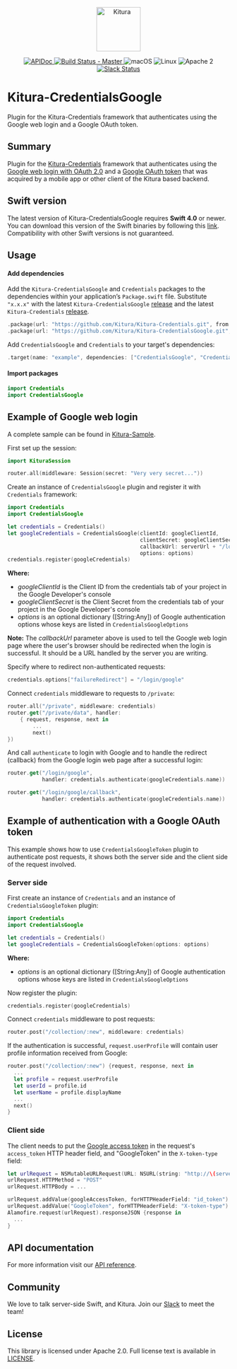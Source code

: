 <p align="center">
    <a href="http://kitura.io/">
        <img src="https://raw.githubusercontent.com/Kitura/Kitura/master/Sources/Kitura/resources/kitura-bird.svg?sanitize=true" height="100" alt="Kitura">
    </a>
</p>


<p align="center">
    <a href="https://kitura.github.io/Kitura-CredentialsGoogle/index.html">
        <img src="https://img.shields.io/badge/apidoc-KituraCredentialsGoogle-1FBCE4.svg?style=flat" alt="APIDoc">
    </a>
    <a href="https://travis-ci.org/Kitura/Kitura-CredentialsGoogle">
    <img src="https://travis-ci.org/Kitura/Kitura-CredentialsGoogle.svg?branch=master" alt="Build Status - Master">
    </a>
    <img src="https://img.shields.io/badge/os-macOS-green.svg?style=flat" alt="macOS">
    <img src="https://img.shields.io/badge/os-linux-green.svg?style=flat" alt="Linux">
    <img src="https://img.shields.io/badge/license-Apache2-blue.svg?style=flat" alt="Apache 2">
    <a href="http://swift-at-ibm-slack.mybluemix.net/">
    <img src="http://swift-at-ibm-slack.mybluemix.net/badge.svg" alt="Slack Status">
    </a>
</p>

# Kitura-CredentialsGoogle
Plugin for the Kitura-Credentials framework that authenticates using the Google web login and a Google OAuth token.

## Summary
Plugin for the [Kitura-Credentials](https://github.com/Kitura/Kitura-Credentials) framework that authenticates using the [Google web login with OAuth 2.0](https://developers.google.com/youtube/v3/guides/auth/server-side-web-apps) and a [Google OAuth token](https://developers.google.com/identity/protocols/OAuth2) that was acquired by a mobile app or other client of the Kitura based backend.

## Swift version
The latest version of Kitura-CredentialsGoogle requires **Swift 4.0** or newer. You can download this version of the Swift binaries by following this [link](https://swift.org/download/). Compatibility with other Swift versions is not guaranteed.

## Usage

#### Add dependencies

Add the `Kitura-CredentialsGoogle` and `Credentials` packages to the dependencies within your application’s `Package.swift` file. Substitute `"x.x.x"` with the latest `Kitura-CredentialsGoogle` [release](https://github.com/Kitura/Kitura-CredentialsGoogle/releases) and the latest `Kitura-Credentials` [release](https://github.com/Kitura/Kitura-Credentials/releases).

```swift
.package(url: "https://github.com/Kitura/Kitura-Credentials.git", from: "x.x.x")
.package(url: "https://github.com/Kitura/Kitura-CredentialsGoogle.git", from: "x.x.x")
```

Add `CredentialsGoogle` and `Credentials` to your target's dependencies:

```swift
.target(name: "example", dependencies: ["CredentialsGoogle", "Credentials"]),
```
#### Import packages

```swift
import Credentials
import CredentialsGoogle
```

## Example of Google web login
A complete sample can be found in [Kitura-Sample](https://github.com/Kitura/Kitura-Sample).
<br>

First set up the session:
```swift
import KituraSession

router.all(middleware: Session(secret: "Very very secret..."))
```
Create an instance of `CredentialsGoogle` plugin and register it with `Credentials` framework:
```swift
import Credentials
import CredentialsGoogle

let credentials = Credentials()
let googleCredentials = CredentialsGoogle(clientId: googleClientId,
                                          clientSecret: googleClientSecret,
                                          callbackUrl: serverUrl + "/login/google/callback",
                                          options: options)
credentials.register(googleCredentials)
```
**Where:**
   - *googleClientId* is the Client ID from the credentials tab of your project in the Google Developer's console
   - *googleClientSecret* is the Client Secret from the credentials tab of your project in the Google Developer's console
   - *options* is an optional dictionary ([String:Any]) of Google authentication options whose keys are listed in `CredentialsGoogleOptions`

**Note:** The *callbackUrl* parameter above is used to tell the Google web login page where the user's browser should be redirected when the login is successful. It should be a URL handled by the server you are writing.

Specify where to redirect non-authenticated requests:
```swift
credentials.options["failureRedirect"] = "/login/google"
```

Connect `credentials` middleware to requests to `/private`:

```swift
router.all("/private", middleware: credentials)
router.get("/private/data", handler:
    { request, response, next in
        ...  
        next()
})
```
And call `authenticate` to login with Google and to handle the redirect (callback) from the Google login web page after a successful login:

```swift
router.get("/login/google",
           handler: credentials.authenticate(googleCredentials.name))

router.get("/login/google/callback",
           handler: credentials.authenticate(googleCredentials.name))
```

## Example of authentication with a Google OAuth token

This example shows how to use `CredentialsGoogleToken` plugin to authenticate post requests, it shows both the server side and the client side of the request involved.

### Server side

First create an instance of `Credentials` and an instance of `CredentialsGoogleToken` plugin:

```swift
import Credentials
import CredentialsGoogle

let credentials = Credentials()
let googleCredentials = CredentialsGoogleToken(options: options)
```
**Where:**
- *options* is an optional dictionary ([String:Any]) of Google authentication options whose keys are listed in `CredentialsGoogleOptions`

Now register the plugin:
```swift
credentials.register(googleCredentials)
```

Connect `credentials` middleware to post requests:

```swift
router.post("/collection/:new", middleware: credentials)
```
If the authentication is successful, `request.userProfile` will contain user profile information received from Google:
```swift
router.post("/collection/:new") {request, response, next in
  ...
  let profile = request.userProfile
  let userId = profile.id
  let userName = profile.displayName
  ...
  next()
}
```

### Client side
The client needs to put the [Google access token](https://developers.google.com/identity/protocols/OAuth2) in the request's `access_token` HTTP header field, and "GoogleToken" in the `X-token-type` field:
```swift
let urlRequest = NSMutableURLRequest(URL: NSURL(string: "http://\(serverUrl)/collection/\(name)"))
urlRequest.HTTPMethod = "POST"
urlRequest.HTTPBody = ...

urlRequest.addValue(googleAccessToken, forHTTPHeaderField: "id_token")
urlRequest.addValue("GoogleToken", forHTTPHeaderField: "X-token-type")     
Alamofire.request(urlRequest).responseJSON {response in
  ...
}

```

## API documentation

For more information visit our [API reference](http://kitura.github.io/Kitura-CredentialsGoogle/).

## Community

We love to talk server-side Swift, and Kitura. Join our [Slack](http://swift-at-ibm-slack.mybluemix.net/) to meet the team!

## License

This library is licensed under Apache 2.0. Full license text is available in [LICENSE](https://github.com/Kitura/Kitura-CredentialsGoogle/blob/master/LICENSE.txt).
